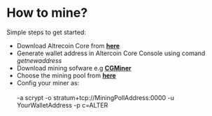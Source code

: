 # How to mine?

Simple steps to get started:

* Download Altrecoin Core from [**here**](https://altercoin.info)
* Generate wallet address in Altercoin Core Console using comand _getnewaddress_
* Download mining sofware e.g [**CGMiner**](https://github.com/ckolivas/cgminer/tags)
* Choose the mining pool from [**here**](https://miningpoolstats.stream/altercoin)
* Config your miner as:\
  \
  \-a scrypt -o stratum+tcp://MiningPollAddress:0000 -u YourWalletAddress -p c=ALTER
